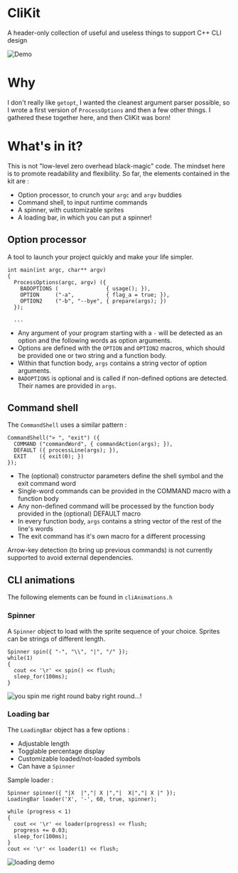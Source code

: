 # CliKit
A header-only collection of useful and useless things to support C++ CLI design

![Demo](https://i.imgur.com/AH3a7Ua.gif)

# Why
I don't really like `getopt`, I wanted the cleanest argument parser possible, so I wrote a first version of `ProcessOptions` and then a few other things. I gathered these together here, and then CliKit was born!

# What's in it?
This is not "low-level zero overhead black-magic" code. The mindset here is to promote readability and flexibility. So far, the elements contained in the kit are :
* Option processor, to crunch your `argc` and `argv` buddies
* Command shell, to input runtime commands
* A spinner, with customizable sprites
* A loading bar, in which you can put a spinner!

## Option processor
A tool to launch your project quickly and make your life simpler. 

    int main(int argc, char** argv)
    {
      ProcessOptions(argc, argv) ({
        BADOPTIONS (               { usage(); }),
        OPTION     ("-a",          { flag_a = true; }),
        OPTION2    ("-b", "--bye", { prepare(args); })
      });

      ...

* Any argument of your program starting with a `-` will be detected as an option and the following words as option arguments.
* Options are defined with the `OPTION` and `OPTION2` macros, which should be provided one or two string and a function body.
* Within that function body, `args` contains a string vector of option arguments.
* `BADOPTIONS` is optional and is called if non-defined options are detected. Their names are provided in `args`.

## Command shell

The `CommandShell` uses a similar pattern :

    CommandShell("> ", "exit") ({
      COMMAND ("commandWord", { commandAction(args); }),
	  DEFAULT ({ processLine(args); }),
	  EXIT	  ({ exit(0); })
	});

* The (optional) constructor parameters define the shell symbol and the exit command word
* Single-word commands can be provided in the COMMAND macro with a function body
* Any non-defined command will be processed by the function body provided in the (optional) DEFAULT macro
* In every function body, `args` contains a string vector of the rest of the line's words
* The exit command has it's own macro for a different processing

Arrow-key detection (to bring up previous commands) is not currently supported to avoid external dependencies.

## CLI animations
The following elements can be found in `cliAnimations.h`

### Spinner
A `Spinner` object to load with the sprite sequence of your choice. Sprites can be strings of different length.

    Spinner spin({ "-", "\\", "|", "/" });
    while(1) 
    { 
      cout << '\r' << spin() << flush; 
      sleep_for(100ms); 
    }
    
![you spin me right round baby right round...!](https://i.gyazo.com/e2e125edb8b0fb0fe4e4f5c3872b5c94.gif)

### Loading bar
The `LoadingBar` object has a few options :
* Adjustable length
* Togglable percentage display
* Customizable loaded/not-loaded symbols
* Can have a `Spinner`

Sample loader :

    Spinner spinner({ "|X  |","| X |","|  X|","| X |" });
    LoadingBar loader('X', '-', 60, true, spinner);

    while (progress < 1)
    {
      cout << '\r' << loader(progress) << flush;
      progress += 0.03;
      sleep_for(100ms);
    }
    cout << '\r' << loader(1) << flush;
    
![loading demo](https://i.gyazo.com/1939e04f22e6c99e58c1963d39d2ba1c.gif)
